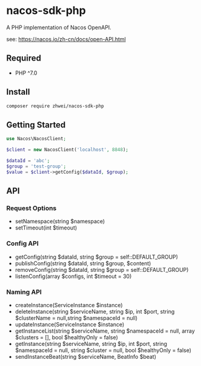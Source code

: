 # nacos-sdk-php

A PHP implementation of Nacos OpenAPI.

see: https://nacos.io/zh-cn/docs/open-API.html

## Required

- PHP ^7.0

## Install

```bash
composer require zhwei/nacos-sdk-php
```

## Getting Started

```php
use Nacos\NacosClient;

$client = new NacosClient('localhost', 8848);

$dataId = 'abc';
$group = 'test-group';
$value = $client->getConfig($dataId, $group);
```

## API

### Request Options

- setNamespace(string $namespace)
- setTimeout(int $timeout)

### Config API

- getConfig(string $dataId, string $group = self::DEFAULT_GROUP)
- publishConfig(string $dataId, string $group, $content)
- removeConfig(string $dataId, string $group = self::DEFAULT_GROUP)
- listenConfig(array $configs, int $timeout = 30)

### Naming API

- createInstance(ServiceInstance $instance)
- deleteInstance(string $serviceName, string $ip, int $port, string $clusterName = null,string $namespaceId = null)
- updateInstance(ServiceInstance $instance)
- getInstanceList(string $serviceName, string $namespaceId = null, array $clusters = [], bool $healthyOnly = false)
- getInstance(string $serviceName, string $ip, int $port, string $namespaceId = null, string $cluster = null, bool $healthyOnly = false)
- sendInstanceBeat(string $serviceName, BeatInfo $beat)
